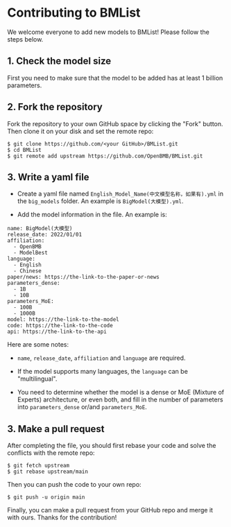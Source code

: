 # Contributing to BMList

We welcome everyone to add new models to BMList! Please follow the steps below.

## 1. Check the model size

First you need to make sure that the model to be added has at least 1 billion parameters.

## 2. Fork the repository

Fork the repository to your own GitHub space by clicking the "Fork" button. Then clone it on your disk and set the remote repo:
```git
$ git clone https://github.com/<your GitHub>/BMList.git
$ cd BMList
$ git remote add upstream https://github.com/OpenBMB/BMList.git
```

## 3. Write a yaml file

* Create a yaml file named ``English_Model_Name(中文模型名称，如果有).yml`` in the ``big_models`` folder. An example is ``BigModel(大模型).yml``.

* Add the model information in the file. An example is:

```
name: BigModel(大模型)
release_date: 2022/01/01
affiliation:
  - OpenBMB
  - ModelBest
language:
  - English
  - Chinese
paper/news: https://the-link-to-the-paper-or-news
parameters_dense:
  - 1B
  - 10B
parameters_MoE:
  - 100B
  - 1000B
model: https://the-link-to-the-model
code: https://the-link-to-the-code
api: https://the-link-to-the-api
```

Here are some notes:

* ``name``, ``release_date``, ``affiliation`` and ``language`` are required.

* If the model supports many languages, the ``language`` can be "multilingual".

* You need to determine whether the model is a dense or MoE (Mixture of Experts) architecture, or even both, and fill in the number of parameters into ``parameters_dense`` or/and ``parameters_MoE``.


## 3. Make a pull request
After completing the file, you should first rebase your code and solve the conflicts with the remote repo:
```git
$ git fetch upstream
$ git rebase upstream/main
```
Then you can push the code to your own repo:
```git
$ git push -u origin main
```
Finally, you can make a pull request from your GitHub repo and merge it with ours. 
Thanks for the contribution!
